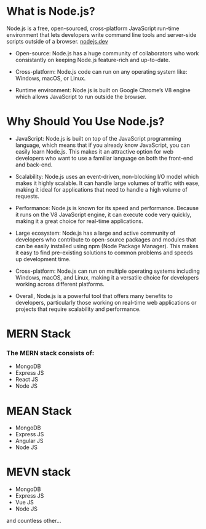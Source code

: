 # What is Node.js?

Node.js is a free, open-sourced, cross-platform JavaScript run-time environment that lets developers write command line tools and server-side scripts outside of a browser. [nodejs.dev](https://nodejs.dev/)

- Open-source: Node.js has a huge community of collaborators who work consistantly on keeping Node.js feature-rich and up-to-date.

- Cross-platform: Node.js code can run on any operating system like: Windows, macOS, or Linux.

- Runtime environment: Node.js is built on Google Chrome’s V8 engine which allows JavaScript to run outside the browser.

# Why Should You Use Node.js?

- JavaScript: Node.js is built on top of the JavaScript programming language, which means that if you already know JavaScript, you can easily learn Node.js. This makes it an attractive option for web developers who want to use a familiar language on both the front-end and back-end.

- Scalability: Node.js uses an event-driven, non-blocking I/O model which makes it highly scalable. It can handle large volumes of traffic with ease, making it ideal for applications that need to handle a high volume of requests.

- Performance: Node.js is known for its speed and performance. Because it runs on the V8 JavaScript engine, it can execute code very quickly, making it a great choice for real-time applications.

- Large ecosystem: Node.js has a large and active community of developers who contribute to open-source packages and modules that can be easily installed using npm (Node Package Manager). This makes it easy to find pre-existing solutions to common problems and speeds up development time.

- Cross-platform: Node.js can run on multiple operating systems including Windows, macOS, and Linux, making it a versatile choice for developers working across different platforms.

- Overall, Node.js is a powerful tool that offers many benefits to developers, particularly those working on real-time web applications or projects that require scalability and performance.

# MERN Stack

### The MERN stack consists of:

- MongoDB
- Express JS
- React JS
- Node JS

# MEAN Stack

- MongoDB
- Express JS
- Angular JS
- Node JS

# MEVN stack

- MongoDB
- Express JS
- Vue JS
- Node JS

and countless other...
